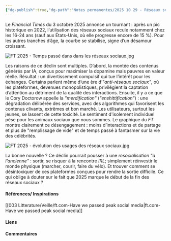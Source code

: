 ```yaml
---
{"dg-publish":true,"dg-path":"Notes permanentes/2025 10 29 - Réseaux sociaux - déclin - analyses.md","permalink":"/notes-permanentes/2025-10-29-reseaux-sociaux-declin-analyses/","dgPassFrontmatter":true}
---
```


Le _Financial Times_ du 3 octobre 2025 annonce un tournant : après un pic historique en 2022, l’utilisation des réseaux sociaux recule notamment chez les 16-24 ans (sauf aux États-Unis, où elle progresse encore de 15 %). Pour les autres tranches d’âge, la courbe se stabilise, signe d’un désamour croissant.

![FT 2025 - Temps passé dans dans les réseaux sociaux.jpg](/img/user/001%20Sources/Images/FT%202025%20-%20Temps%20pass%C3%A9%20dans%20dans%20les%20r%C3%A9seaux%20sociaux.jpg)

Les raisons de ce déclin sont multiples. 
D’abord, la montée des contenus générés par IA, conçus pour maximiser la dopamine mais pauvres en valeur réelle. Résultat : un divertissement compulsif qui tue l’intérêt pour les échanges. Certains parlent même d’une ère d’_"anti-réseaux sociaux"_, où les plateformes, devenues monopolistiques, privilégient la captation d’attention au détriment de la qualité des interactions.
Ensuite, il y a ce que le Cory Doctorow appelle la _"merdification"_ (_"enshittification"_) : une dégradation délibérée des services, avec des algorithmes qui favorisent les contenus clivants, extrêmes et bon marché. Les utilisateurs, surtout les jeunes, se lassent de cette toxicité. Le sentiment d'isolement individuel pèse pour les animaux sociaux que nous sommes.
Le graphique du _FT_ montre clairement ce désengagement : moins d’interactions et de partage et plus de "remplissage de vide" et de temps passé à fantasmer sur la vie des célébrités.

![FT 2025 - évolution des usages des réseaux sociaux.jpg](/img/user/001%20Sources/Images/FT%202025%20-%20%C3%A9volution%20des%20usages%20des%20r%C3%A9seaux%20sociaux.jpg)

La bonne nouvelle ? Ce déclin pourrait pousser à une *resocialisation "à l’ancienne"* : sortir, se risquer à la rencontre *IRL*; simplement réinvestir le monde physique (marcher, courir, faire du vélo). Et trouver comment se désintoxiquer de ces plateformes conçues pour rendre la sortie difficile. Ce qui oblige à douter sur le fait que 2025 marque le début de la fin des réseaux sociaux ? 

#### Références/ Inspirations
[[003 Litterature/Veille/ft.com-Have we passed peak social media\|ft.com-Have we passed peak social media]]

#### Liens



#### Commentaires


